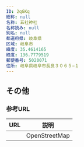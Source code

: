 ```yaml
---
ID: 2qGKq
総称: null
名称: 五社神社
名称読み: null
別名: null
都道府県: 岐阜県
区域: 岐阜市
緯度: 35.4614165
経度: 136.7779519
郵便番号: 5020071
住所: 岐阜県岐阜市長良３０６５−１
---
```


## その他

### 参考URL

| URL | 説明          |
| --- | ------------- |
|     | OpenStreetMap |
